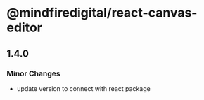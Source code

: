 # @mindfiredigital/react-canvas-editor

## 1.4.0

### Minor Changes

- update version to connect with react package
